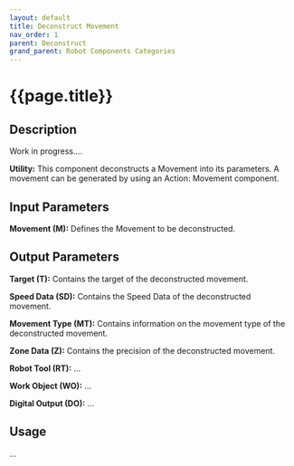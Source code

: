 ```yaml
---
layout: default
title: Deconstruct Movement
nav_order: 1
parent: Deconstruct
grand_parent: Robot Components Categories
---
```


# **{{page.title}}**

## **Description**

Work in progress....

**Utility:** This component deconstructs a Movement into its parameters. A movement can be generated by using an Action: Movement component.

## **Input Parameters**

**Movement (M):** Defines the Movement to be deconstructed.

## **Output Parameters**

**Target (T):** Contains the target of the deconstructed movement.

**Speed Data (SD):** Contains the Speed Data of the deconstructed movement.

**Movement Type (MT):** Contains information on the movement type of the deconstructed movement.

**Zone Data (Z):** Contains the precision of the deconstructed movement.

**Robot Tool (RT):** ...

**Work Object (WO):** ...
 
**Digital Output (DO):** ...

## **Usage**

...
